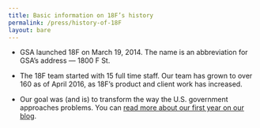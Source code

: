 ```yaml
---
title: Basic information on 18F’s history
permalink: /press/history-of-18F
layout: bare
---
```


* GSA launched 18F on March 19, 2014. The name is an abbreviation for GSA’s address — 1800 F St.

* The 18F team started with 15 full time staff. Our team has grown to over 160 as of April 2016, as 18F’s product and client work has increased.

* Our goal was (and is) to transform the way the U.S. government approaches problems. You can [read more about our first year on our blog](https://18f.gsa.gov/2015/03/20/one-year-in-and-looking-forward/).
